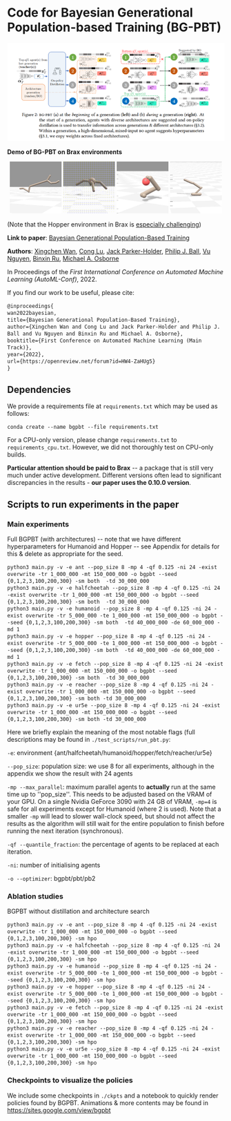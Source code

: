 # Code for Bayesian Generational Population-based Training (BG-PBT)

![BGPBT](figs/featured.png)

**Demo of BG-PBT on Brax environments**

<p align="center">
<img src="figs/image.gif" width="120" height="120" />
<img src="figs/image-2.gif" width="120" height="120" />
<img src="figs/image-3.gif" width="120" height="120" />
<img src="figs/image-4.gif" width="120" height="120" />
</p>

(Note that the Hopper environment in Brax is [especially challenging](https://github.com/google/brax/issues/129))

**Link to paper**:
[Bayesian Generational Population-Based Training](https://openreview.net/forum?id=HW4-ZaHUg5)

**Authors**: [Xingchen Wan](https://www.robots.ox.ac.uk/~xwan/), [Cong Lu](https://www.conglu.co.uk/), [Jack Parker-Holder](https://jparkerholder.github.io/), [Philip J. Ball](https://scholar.google.co.uk/citations?user=5Cm8L90AAAAJ&hl=en/), [Vu Nguyen](http://vu-nguyen.org/), [Binxin Ru](https://rubinxin.github.io/), [Michael A. Osborne](https://www.robots.ox.ac.uk/~mosb/)

In Proceedings of the _First International Conference on Automated Machine Learning (AutoML-Conf)_, 2022.

If you find our work to be useful, please cite:

```
@inproceedings{
wan2022bayesian,
title={Bayesian Generational Population-Based Training},
author={Xingchen Wan and Cong Lu and Jack Parker-Holder and Philip J. Ball and Vu Nguyen and Binxin Ru and Michael A. Osborne},
booktitle={First Conference on Automated Machine Learning (Main Track)},
year={2022},
url={https://openreview.net/forum?id=HW4-ZaHUg5}
}
```

## Dependencies

We provide a requirements file at `requirements.txt` which may be used as follows:

```
conda create --name bgpbt --file requirements.txt
```

For a CPU-only version, please change `requirements.txt` to `requirements_cpu.txt`.
However, we did not thoroughly test on CPU-only builds.

**Particular attention should be paid to Brax** -- a package that is still very much under active development.
Different versions often lead to significant discrepancies in the results - **our paper uses the 0.10.0 version**.

## Scripts to run experiments in the paper

### Main experiments

Full BGPBT (with architectures) -- note that we have different hyperparameters for Humanoid and Hopper -- see Appendix
for details for this & delete as appropriate for the seed.

```
python3 main.py -v -e ant --pop_size 8 -mp 4 -qf 0.125 -ni 24 -exist overwrite -tr 1_000_000 -mt 150_000_000 -o bgpbt --seed {0,1,2,3,100,200,300} -sm both  -td 30_000_000
python3 main.py -v -e halfcheetah --pop_size 8 -mp 4 -qf 0.125 -ni 24 -exist overwrite -tr 1_000_000 -mt 150_000_000 -o bgpbt --seed {0,1,2,3,100,200,300} -sm both  -td 30_000_000
python3 main.py -v -e humanoid --pop_size 8 -mp 4 -qf 0.125 -ni 24 -exist overwrite -tr 5_000_000 -te 1_000_000 -mt 150_000_000 -o bgpbt --seed {0,1,2,3,100,200,300} -sm both  -td 40_000_000 -de 60_000_000 -md 1
python3 main.py -v -e hopper --pop_size 8 -mp 4 -qf 0.125 -ni 24 -exist overwrite -tr 5_000_000 -te 1_000_000 -mt 150_000_000 -o bgpbt --seed {0,1,2,3,100,200,300} -sm both  -td 40_000_000 -de 60_000_000 -md 1
python3 main.py -v -e fetch --pop_size 8 -mp 4 -qf 0.125 -ni 24 -exist overwrite -tr 1_000_000 -mt 150_000_000 -o bgpbt --seed {0,1,2,3,100,200,300} -sm both  -td 30_000_000
python3 main.py -v -e reacher --pop_size 8 -mp 4 -qf 0.125 -ni 24 -exist overwrite -tr 1_000_000 -mt 150_000_000 -o bgpbt --seed {0,1,2,3,100,200,300} -sm both -td 30_000_000
python3 main.py -v -e ur5e --pop_size 8 -mp 4 -qf 0.125 -ni 24 -exist overwrite -tr 1_000_000 -mt 150_000_000 -o bgpbt --seed {0,1,2,3,100,200,300} -sm both -td 30_000_000
```

Here we briefly explain the meaning of the most notable flags (full descriptions may be found in `./test_scripts/run_pbt.py`:

`-e`: environment {ant/halfcheetah/humanoid/hopper/fetch/reacher/ur5e}

`--pop_size`: population size: we use 8 for all experiments, although in the appendix we show the result with 24 agents

`-mp --max_parallel`: maximum parallel agents to **actually** run at the same time up to ''pop_size''.
This needs to be adjusted based on the VRAM of your GPU. On a single Nvidia GeForce 3090 with 24 GB of VRAM,
`-mp=4` is safe for all experiments except for Humanoid (where 2 is used). Note that a smaller `-mp`
will lead to slower wall-clock speed, but should not affect the results as the algorithm will
still wait for the entire population to finish before running the next iteration (synchronous).

`-qf --quantile_fraction`: the percentage of agents to be replaced at each iteration.

`-ni`: number of initialising agents

`-o --optimizer`: bgpbt/pbt/pb2

### Ablation studies

BGPBT without distillation and architecture search

```
python3 main.py -v -e ant --pop_size 8 -mp 4 -qf 0.125 -ni 24 -exist overwrite -tr 1_000_000 -mt 150_000_000 -o bgpbt --seed {0,1,2,3,100,200,300} -sm hpo
python3 main.py -v -e halfcheetah --pop_size 8 -mp 4 -qf 0.125 -ni 24 -exist overwrite -tr 1_000_000 -mt 150_000_000 -o bgpbt --seed {0,1,2,3,100,200,300} -sm hpo
python3 main.py -v -e humanoid --pop_size 8 -mp 4 -qf 0.125 -ni 24 -exist overwrite -tr 5_000_000 -te 1_000_000 -mt 150_000_000 -o bgpbt --seed {0,1,2,3,100,200,300} -sm hpo
python3 main.py -v -e hopper --pop_size 8 -mp 4 -qf 0.125 -ni 24 -exist overwrite -tr 5_000_000 -te 1_000_000 -mt 150_000_000 -o bgpbt --seed {0,1,2,3,100,200,300} -sm hpo
python3 main.py -v -e fetch --pop_size 8 -mp 4 -qf 0.125 -ni 24 -exist overwrite -tr 1_000_000 -mt 150_000_000 -o bgpbt --seed {0,1,2,3,100,200,300} -sm hpo
python3 main.py -v -e reacher --pop_size 8 -mp 4 -qf 0.125 -ni 24 -exist overwrite -tr 1_000_000 -mt 150_000_000 -o bgpbt --seed {0,1,2,3,100,200,300} -sm hpo
python3 main.py -v -e ur5e --pop_size 8 -mp 4 -qf 0.125 -ni 24 -exist overwrite -tr 1_000_000 -mt 150_000_000 -o bgpbt --seed {0,1,2,3,100,200,300} -sm hpo
```

### Checkpoints to visualize the policies

We include some checkpoints in `./ckpts` and a notebook to quickly render policies found by BGPBT.
Animations & more contents may be found in https://sites.google.com/view/bgpbt
